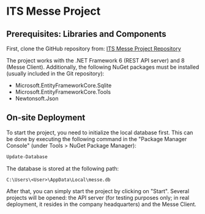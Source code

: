 # ITS Messe Project

## Prerequisites: Libraries and Components

First, clone the GitHub repository from: [ITS Messe Project Repository](https://github.com/fehart20/its-messe-project)

The project works with the .NET Framework 6 (REST API server) and 8 (Messe Client).
Additionally, the following NuGet packages must be installed (usually included in the Git repository):
- Microsoft.EntityFrameworkCore.Sqlite
- Microsoft.EntityFrameworkCore.Tools
- Newtonsoft.Json

## On-site Deployment

To start the project, you need to initialize the local database first. This can be done by executing the following command in the "Package Manager Console" (under Tools > NuGet Package Manager): 
```powershell
Update-Database
```

The database is stored at the following path:
```
C:\Users\<User>\AppData\Local\messe.db
```

After that, you can simply start the project by clicking on "Start". Several projects will be opened: the API server (for testing purposes only; in real deployment, it resides in the company headquarters) and the Messe Client.
